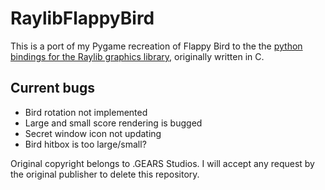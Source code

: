 # RaylibFlappyBird

This is a port of my Pygame recreation of Flappy Bird to the the [python bindings for the Raylib graphics library,](https://github.com/electronstudio/raylib-python-cffi) originally written in C.

## Current bugs

- Bird rotation not implemented
- Large and small score rendering is bugged
- Secret window icon not updating
- Bird hitbox is too large/small?

Original copyright belongs to .GEARS Studios. I will accept any request by the original publisher to delete this repository.
